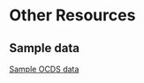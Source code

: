 # Other Resources

## Sample data

[Sample OCDS data](https://github.com/open-contracting/sample-data)
